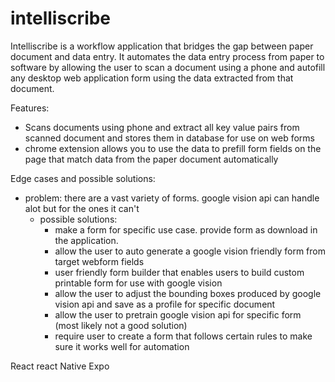 # intelliscribe

Intelliscribe is a workflow application that bridges the gap between paper document and data entry. It automates the data entry process from paper to software by allowing the user to scan a document using a phone and autofill any desktop web application form using the data extracted from that document.

Features:

- Scans documents using phone and extract all key value pairs from scanned document and stores them in database for use on web forms
- chrome extension allows you to use the data to prefill form fields on the page that match data from the paper document automatically

Edge cases and possible solutions:
- problem: there are a vast variety of forms. google vision api can handle alot but for the ones it can't
  - possible solutions:
    - make a form for specific use case. provide form as download in the application.
    - allow the user to auto generate a google vision friendly form from target webform fields
    - user friendly form builder that enables users to build custom printable form for use with google vision
    - allow the user to adjust the bounding boxes produced by google vision api and save as a profile for specific document
    - allow the user to pretrain google vision api for specific form (most likely not a good solution)
    - require user to create a form that follows certain rules to make sure it works well for automation


React
react Native
Expo
